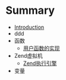 # Summary

* [Introduction](README.md)
* ddd
* 函数
   * [用户函数的实现](yong_hu_han_shu_de_shi_xian.md)
* Zend虚拟机
   * [Zend执行引擎](zend_executor.md)
* 变量


